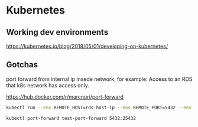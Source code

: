
# Kubernetes

## Working dev environments

https://kubernetes.io/blog/2018/05/01/developing-on-kubernetes/

## Gotchas

port forward from internal ip insede network, for example: Access to an RDS that k8s network has access only.

https://hub.docker.com/r/marcnuri/port-forward

```bash
kubectl run --env REMOTE_HOST=rds-host-ip --env REMOTE_PORT=5432 --env LOCAL_PORT=25432 --port 5432 --image marcnuri/port-forward test-port-forward

kubectl port-forward test-port-forward 5432:25432
```
